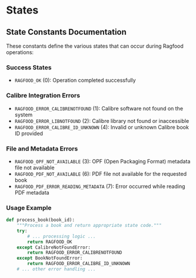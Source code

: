 # States


<!-- WARNING: THIS FILE WAS AUTOGENERATED! DO NOT EDIT! -->

## State Constants Documentation

These constants define the various states that can occur during Ragfood
operations:

### Success States

- `RAGFOOD_OK` (0): Operation completed successfully

### Calibre Integration Errors

- `RAGFOOD_ERROR_CALIBRENOTFOUND` (1): Calibre software not found on the
  system
- `RAGFOOD_ERROR_LIBNOTFOUND` (2): Calibre library not found or
  inaccessible
- `RAGFOOD_ERROR_CALIBRE_ID_UNKNOWN` (4): Invalid or unknown Calibre
  book ID provided

### File and Metadata Errors

- `RAGFOOD_OPF_NOT_AVAILABLE` (3): OPF (Open Packaging Format) metadata
  file not available
- `RAGFOOD_PDF_NOT_AVAILABLE` (6): PDF file not available for the
  requested book
- `RAGFOOD_PDF_ERROR_READING_METADATA` (7): Error occurred while reading
  PDF metadata

### Usage Example

``` python
def process_book(book_id):
    """Process a book and return appropriate state code."""
    try:
        # ... processing logic ...
        return RAGFOOD_OK
    except CalibreNotFoundError:
        return RAGFOOD_ERROR_CALIBRENOTFOUND
    except BookNotFoundError:
        return RAGFOOD_ERROR_CALIBRE_ID_UNKNOWN
    # ... other error handling ...
```
